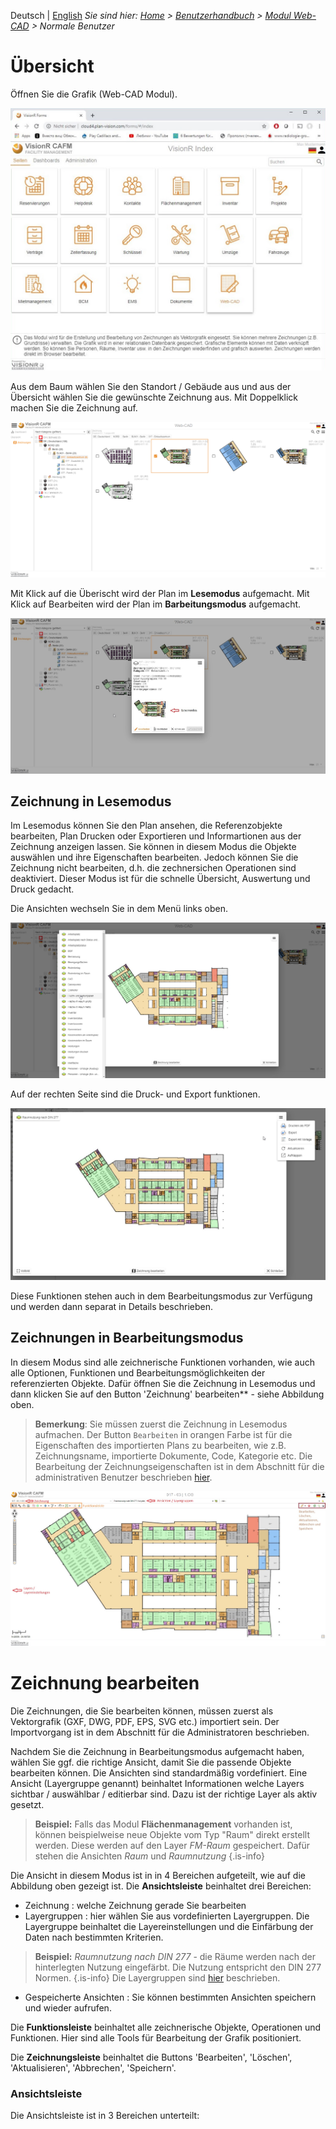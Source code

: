 <!-- TITLE: Normale Benutzer -->
<!-- SUBTITLE:  -->

Deutsch | [English](/en/modules/graphics)
*Sie sind hier: [Home](/home) > [Benutzerhandbuch](/de/user-guide) > [Modul Web-CAD](/de/modules/graphics) > Normale Benutzer*
# Übersicht
Öffnen Sie die Grafik (Web-CAD Modul).

![Vr Graphics De De Forms](/uploads/graphics/vr-graphics-de-de-forms.jpg "Vr Graphics De De Forms")

Aus dem Baum wählen Sie den Standort / Gebäude aus und aus der Übersicht wählen Sie die gewünschte Zeichnung aus. Mit Doppelklick machen Sie die Zeichnung auf. 

![2019 10 08 12 04 12 Window](/uploads/graphics/2019-10-08-12-04-12-window.png "2019 10 08 12 04 12 Window")

Mit Klick auf die Überischt wird der Plan im **Lesemodus** aufgemacht. Mit Klick auf Bearbeiten wird der Plan im **Barbeitungsmodus** aufgemacht.

![2019 10 08 12 04 12 Ubersicht](/uploads/graphics/2019-10-08-12-04-12-ubersicht.jpg "2019 10 08 12 04 12 Ubersicht")

## **Zeichnung in Lesemodus**

Im Lesemodus können Sie den Plan ansehen, die Referenzobjekte bearbeiten, Plan Drucken oder Exportieren und Informartionen aus der Zeichnung anzeigen lassen. 
Sie können in diesem Modus die Objekte auswählen und ihre Eigenschaften bearbeiten. Jedoch können Sie die Zeichnung nicht bearbeiten, d.h. die zechnersichen Operationen sind deaktiviert. 
Dieser Modus ist für die schnelle Übersicht, Auswertung und Druck gedacht. 

Die Ansichten wechseln Sie in dem Menü links oben. 

![2019 10 08 15 54 51 Lesemodus Ansichten](/uploads/graphics/2019-10-08-15-54-51-lesemodus-ansichten.png "2019 10 08 15 54 51 Lesemodus Ansichten")

Auf der rechten Seite sind die Druck- und Export funktionen.

![2019 10 08 16 04 13 Lesemodus Export Print](/uploads/graphics/2019-10-08-16-04-13-lesemodus-export-print.jpg "2019 10 08 16 04 13 Lesemodus Export Print")

Diese Funktionen stehen auch in dem Bearbeitungsmodus zur Verfügung und werden dann separat in Details beschrieben. 

## **Zeichnungen in Bearbeitungsmodus**

In diesem Modus sind alle zeichnerische Funktionen vorhanden, wie auch alle Optionen, Funktionen und Bearbeitungsmöglichkeiten der referenzierten Objekte. Dafür öffnen Sie die Zeichnung in Lesemodus und dann klicken Sie auf den Button 'Zeichnung' bearbeiten** - siehe Abbildung oben.

> **Bemerkung**: Sie müssen zuerst die Zeichnung in Lesemodus aufmachen. Der Button `Bearbeiten` in orangen Farbe ist für die Eigenschaften des importierten Plans zu bearbeiten, wie z.B. Zeichnungsname, importierte Dokumente, Code, Kategorie etc. Die Bearbeitung der Zeichnungseigenschaften ist in dem Abschnitt für die administrativen Benutzer beschrieben [hier](/de/modules/graphics/admin).

![Vr Graphics De De Edit Mode Overview](/uploads/graphics/vr-graphics-de-de-edit-mode-overview.jpg "Vr Graphics De De Edit Mode Overview")
# Zeichnung bearbeiten
Die Zeichnungen, die Sie bearbeiten können, müssen zuerst als Vektorgrafik (GXF, DWG, PDF, EPS, SVG etc.) importiert sein. Der Importvorgang ist in dem Abschnitt für die Administratoren beschrieben. 

Nachdem Sie die Zeichnung in Bearbeitungsmodus aufgemacht haben, wählen Sie ggf. die richtige Ansicht, damit Sie die passende Objekte bearbeiten können. Die Ansichten sind standardmäßig vordefiniert. Eine Ansicht (Layergruppe genannt) beinhaltet Informationen welche Layers sichtbar / auswählbar / editierbar sind. Dazu ist der richtige Layer als aktiv gesetzt.

> **Beispiel:** Falls das Modul **Flächenmanagement** vorhanden ist, können beispielweise neue Objekte vom Typ "Raum" direkt erstellt werden. Diese werden auf den Layer *FM-Raum* gespeichert. Dafür stehen die Ansichten *Raum* und *Raumnutzung*
{.is-info}

Die Ansicht in diesem Modus ist in in 4 Bereichen aufgeteilt, wie auf die Abbildung oben gezeigt ist. 
Die **Ansichtsleiste** beinhaltet drei Bereichen:
*  Zeichnung : welche Zeichnung gerade Sie bearbeiten
*  Layergruppen : hier wählen Sie aus vordefinierten Layergruppen. Die Layergruppe beinhaltet die Layereinstellungen und die Einfärbung der Daten nach bestimmten Kriterien. 
> **Beispiel:** *Raumnutzung nach DIN 277* - die Räume werden nach der hinterlegten Nutzung eingefärbt. Die Nutzung entspricht den DIN 277 Normen.
{.is-info}
Die Layergruppen sind [hier](***) beschrieben.
*  Gespeicherte Ansichten : Sie können bestimmten Ansichten speichern und wieder aufrufen. 

Die **Funktionsleiste** beinhaltet alle zeichnerische Objekte, Operationen und Funktionen. Hier sind alle Tools für Bearbeitung der Grafik positioniert.

Die **Zeichnungsleiste** beinhaltet die Buttons 'Bearbeiten', 'Löschen', 'Aktualisieren', 'Abbrechen', 'Speichern'. 

### Ansichtsleiste

Die Ansichtsleiste ist in 3 Bereichen unterteilt:



